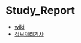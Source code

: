 # Study_Report

- [wiki](https://github.com/sunbang123/sunha_report/wiki)
- [정보처리기사](https://github.com/sunbang123/sunha_report/wiki/%EC%A0%95%EB%B3%B4%EC%B2%98%EB%A6%AC%EA%B8%B0%EC%82%AC)
